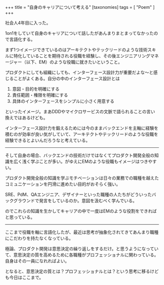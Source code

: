 +++
title = "自身のキャリアについて考える"
[taxonomies]
tags = [ "Poem" ]
+++

社会人4年目に入った。

1on1をしていて自身のキャリアについて話したがあんまりまとまってなかったので言語化する。

まず1つイメージできているのはアーキテクトやテックリードのような技術スキルに特化していることを期待される役職を経験し、その後エンジニアリングマネージャー（以下、EM）のような役職に就きたいということ。

プロダクトにしても組織にしても、インターフェース設計力が重要だよな〜と感じることがよくある。自分の中のインターフェース設計とは

1. 意図・目的を明確にする
2. 責任範囲・権限を明確にする
3. 具体のインターフェースをシンプルに小さく用意する

といったイメージ。まあDDDやマイクロサービスの文脈で語られることの言い換えではあるけども。

インターフェース設計力を鍛えるためには今のままバックエンドを主軸に経験を積むのが効率が良い気がしていて、アーキテクトやテックリードのような役職を経験できるとよいんだろうなと考えている。

---

そして自身の場合、バックエンドの技術だけではなくてプロダクト開発全般の知識を広く浅く学ぶことが多い。がゆえにEMのような役職もイメージはつきやすい。

プロダクト開発全般の知識を学ぶモチベーションは日々の業務での職種を越えたコミュニケーションを円滑に進めたい目的がおそらく強い。

SRE、PdM、QAエンジニア、デザイナーといった職種の人たちがどういったバックグラウンドで発言をしているのか。意図を汲むべく学んでいる。

のでこれらの知識を生かしてキャリアの中で一度はEMのような役割をできればと思っている。

---

ここまで役職を軸に言語化したが、最近は思考が抽象化されてきてあんまり職種にこだわりを持たなくなっている。

極論、プロダクト開発は意思決定の繰り返しをするだけ。と思うようになっていて、意思決定の質を高めるために各職種がプロフェッショナルに関わっている。自身はその一員になれればよい。

となると、意思決定の質とは？プロフェッショナルとは？という思考に移るけども今日はここまで。

